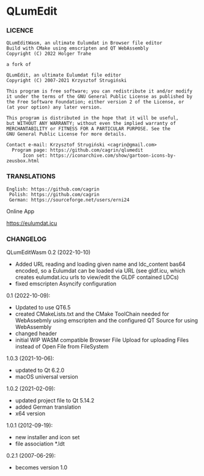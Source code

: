 # QLumEdit

### LICENCE

```
QLumEditWasm, an ultimate Eulumdat in Browser file editor
Build with CMake using emscripten and QT WebAssembly
Copyright (C) 2022 Holger Trahe

a fork of

QLumEdit, an ultimate Eulumdat file editor
Copyright (C) 2007-2021 Krzysztof Strugiński

This program is free software; you can redistribute it and/or modify
it under the terms of the GNU General Public License as published by
the Free Software Foundation; either version 2 of the License, or
(at your option) any later version.

This program is distributed in the hope that it will be useful,
but WITHOUT ANY WARRANTY; without even the implied warranty of
MERCHANTABILITY or FITNESS FOR A PARTICULAR PURPOSE. See the
GNU General Public License for more details.

Contact e-mail: Krzysztof Strugiński <cagrin@gmail.com>
  Program page: https://github.com/cagrin/qlumedit
      Icon set: https://iconarchive.com/show/gartoon-icons-by-zeusbox.html
```

### TRANSLATIONS

```
English: https://github.com/cagrin
 Polish: https://github.com/cagrin
 German: https://sourceforge.net/users/erni24
```

Online App

https://eulumdat.icu

### CHANGELOG

QLumEditWasm 0.2 (2022-10-10)

- Added URL reading and loading given name and ldc_content bas64 encoded, so a
  Eulumdat can be loaded via URL (see gldf.icu, which creates eulumdat.icu urls
  to view/edit the GLDF contained LDCs)
- fixed emscripten Asyncify configuration

0.1 (2022-10-09):

- Updated to use QT6.5
- created CMakeLists.txt and the CMake ToolChain needed for WebAssebmly using
  emscripten and the configured QT Source for using WebAssembly
- changed header
- initial WIP WASM compatible Browser File Upload for uploading Files instead of
  Open File from FileSystem

1.0.3 (2021-10-06):

- updated to Qt 6.2.0
- macOS universal version

1.0.2 (2021-02-09):

- updated project file to Qt 5.14.2
- added German translation
- x64 version

1.0.1 (2012-09-19):

- new installer and icon set
- file association *.ldt

0.2.1 (2007-06-29):

- becomes version 1.0
